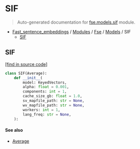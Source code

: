 # SIF

> Auto-generated documentation for [fse.models.sif](../../../fse/models/sif.py) module.

- [Fast_sentence_embeddings](../../README.md#fast_sentence_embeddings-index) / [Modules](../../MODULES.md#fast_sentence_embeddings-modules) / [Fse](../index.md#fse) / [Models](index.md#models) / SIF
    - [SIF](#sif)

## SIF

[[find in source code]](../../../fse/models/sif.py#L19)

```python
class SIF(Average):
    def __init__(
        model: KeyedVectors,
        alpha: float = 0.001,
        components: int = 1,
        cache_size_gb: float = 1.0,
        sv_mapfile_path: str = None,
        wv_mapfile_path: str = None,
        workers: int = 1,
        lang_freq: str = None,
    ):
```

#### See also

- [Average](average.md#average)
